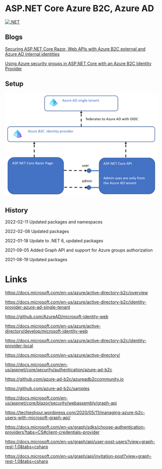 # ASP.NET Core Azure B2C, Azure AD

[![.NET](https://github.com/damienbod/azureb2c-fed-azuread/workflows/.NET/badge.svg)](https://github.com/damienbod/azureb2c-fed-azuread/actions?query=workflow%3A.NET) 

## Blogs

[Securing ASP.NET Core Razor, Web APIs with Azure B2C external and Azure AD internal identities](https://damienbod.com/2021/07/26/securing-asp-net-core-razor-pages-web-apis-with-azure-b2c-external-and-azure-ad-internal-identities/
)


[Using Azure security groups in ASP.NET Core with an Azure B2C Identity Provider](https://damienbod.com/2021/09/06/using-azure-security-groups-in-asp-net-core-with-an-azure-b2c-identity-provider/)

## Setup 

![setup](AzureB2CAzureAD_01.png)

## History


2022-02-11 Updated packages and namespaces

2022-02-08 Updated packages

2022-01-18 Update to .NET 6, updated packages

2021-09-05 Added Graph API and support for Azure groups authorization

2021-08-19 Updated packages

# Links

https://docs.microsoft.com/en-us/azure/active-directory-b2c/overview

https://docs.microsoft.com/en-us/azure/active-directory-b2c/identity-provider-azure-ad-single-tenant

https://github.com/AzureAD/microsoft-identity-web

https://docs.microsoft.com/en-us/azure/active-directory/develop/microsoft-identity-web

https://docs.microsoft.com/en-us/azure/active-directory-b2c/identity-provider-local

https://docs.microsoft.com/en-us/azure/active-directory/

https://docs.microsoft.com/en-us/aspnet/core/security/authentication/azure-ad-b2c

https://github.com/azure-ad-b2c/azureadb2ccommunity.io

https://github.com/azure-ad-b2c/samples

https://docs.microsoft.com/en-us/aspnet/core/blazor/security/webassembly/graph-api

https://techieshour.wordpress.com/2020/05/11/managing-azure-b2c-users-with-microsoft-graph-api/

https://docs.microsoft.com/en-us/graph/sdks/choose-authentication-providers?tabs=CS#client-credentials-provider

https://docs.microsoft.com/en-us/graph/api/user-post-users?view=graph-rest-1.0&tabs=csharp

https://docs.microsoft.com/en-us/graph/api/invitation-post?view=graph-rest-1.0&tabs=csharp